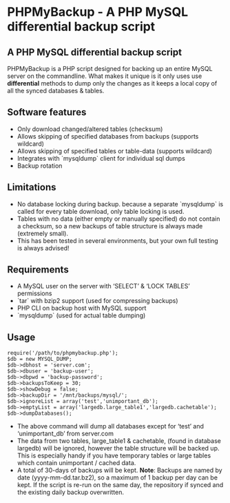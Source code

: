 PHPMyBackup - A PHP MySQL differential backup script
====================================================

A PHP MySQL differential backup script
--------------------------------------

PHPMyBackup is a PHP script designed for backing up an entire MySQL
server on the commandline. What makes it unique is it only uses use
**differential** methods to dump only the changes as it keeps a local
copy of all the synced databases & tables.

Software features
-----------------

-   Only download changed/altered tables (checksum)
-   Allows skipping of specified databases from backups (supports wildcard)
-   Allows skipping of specified tables or table-data (supports wildcard)
-   Integrates with \`mysqldump\` client for individual sql dumps
-   Backup rotation

Limitations
-----------

-   No database locking during backup. because a separate \`mysqldump\`
    is called for every table download, only table locking is used.
-   Tables with no data (either empty or manually specified) do not
    contain a checksum, so a new backups of table structure is always
    made (extremely small).
-   This has been tested in several environments, but your own full
    testing is always advised!

Requirements
------------

-   A MySQL user on the server with ‘SELECT’ & ‘LOCK TABLES’ permissions
-   \`tar\` with bzip2 support (used for compressing backups)
-   PHP CLI on backup host with MySQL support
-   \`mysqldump\` (used for actual table dumping)

Usage
-----

    require('/path/to/phpmybackup.php');
    $db = new MYSQL_DUMP;
    $db->dbhost = 'server.com';
    $db->dbuser = 'backup-user';
    $db->dbpwd = 'backup-password';
    $db->backupsToKeep = 30;
    $db->showDebug = false;
    $db->backupDir = '/mnt/backups/mysql/';
    $db->ignoreList = array('test','unimportant_db');
    $db->emptyList = array('largedb.large_table1','largedb.cachetable');
    $db->dumpDatabases();

-   The above command will dump all databases except for ‘test’ and
    ‘unimportant\_db’ from server.com
-   The data from two tables, large\_table1 & cachetable, (found in
    database largedb) will be ignored, however the table structure will
    be backed up. This is especially handy if you have temporary tables
    or large tables which contain unimportant / cached data.
-   A total of 30-days of backups will be kept. **Note**: Backups are
    named by date (yyyy-mm-dd.tar.bz2), so a maximum of 1 backup per day
    can be kept. If the script is re-run on the same day, the repository
    if synced and the existing daily backup overwritten.
